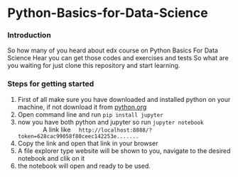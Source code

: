 # Python-Basics-for-Data-Science
### Introduction
So how many of you heard about edx course on Python Basics For Data Science
Hear you can get those codes and exercises and tests 
So what are you waiting for just clone this repository and start learning.

### Steps for getting started
1. First of all make sure you have downloaded and installed python on your machine, if not download it from <a href="https://python.org/downloads" >python.org</a>
2. Open command line and run `pip install jupyter`
3. now you have both  python and jupyter so run `jupyter notebook`
<br>&emsp;&emsp;&emsp;&emsp;A link like `  http://localhost:8888/?token=628cac99058f80ceec142253e.......`
4. Copy the link and open that link in your browser 
5. A file explorer type website will be shown to you, navigate to the desired notebook and clik on it
6. the notebook will open and ready to be used.
